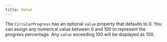 ```yaml
---
title: Value
---
```


The `CircularProgress` has an optional `value` property that defaults to 0. You can assign any numerical value between 0 and 100 to represent the progress percentage. Any `value` exceeding 100 will be displayed as 100.
